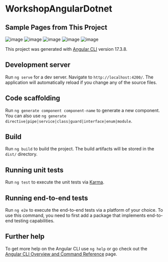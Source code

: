 # WorkshopAngularDotnet
## Sample Pages from This Project

![image](https://github.com/user-attachments/assets/31c91f8a-e6b5-4401-94d3-109429f7cb77)
![image](https://github.com/user-attachments/assets/14a3924e-2eb0-4add-99c5-706ecd3644d1)
![image](https://github.com/user-attachments/assets/c271d9d3-44fb-4c27-a6bd-beade758be14)
![image](https://github.com/user-attachments/assets/493d4d9f-78e5-4499-abe2-b41356e71191)
![image](https://github.com/user-attachments/assets/6044bc77-e9c0-49f5-9113-77105e491f96)

This project was generated with [Angular CLI](https://github.com/angular/angular-cli) version 17.3.8.

## Development server

Run `ng serve` for a dev server. Navigate to `http://localhost:4200/`. The application will automatically reload if you change any of the source files.

## Code scaffolding

Run `ng generate component component-name` to generate a new component. You can also use `ng generate directive|pipe|service|class|guard|interface|enum|module`.

## Build

Run `ng build` to build the project. The build artifacts will be stored in the `dist/` directory.

## Running unit tests

Run `ng test` to execute the unit tests via [Karma](https://karma-runner.github.io).

## Running end-to-end tests

Run `ng e2e` to execute the end-to-end tests via a platform of your choice. To use this command, you need to first add a package that implements end-to-end testing capabilities.

## Further help

To get more help on the Angular CLI use `ng help` or go check out the [Angular CLI Overview and Command Reference](https://angular.io/cli) page.
